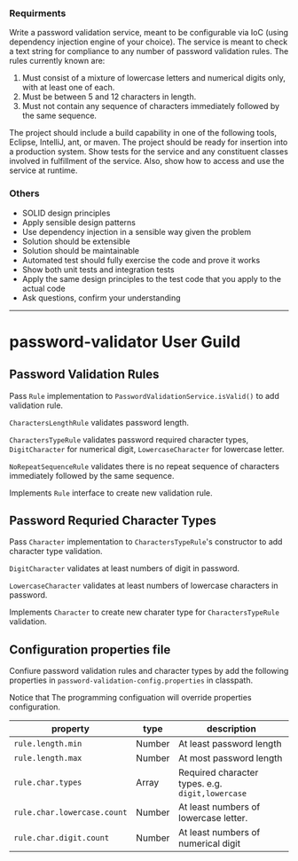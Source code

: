 ### Requirments

Write a password validation service, meant to be configurable via IoC (using dependency
injection engine of your choice). The service is meant to check a text string for compliance
to any number of password validation rules. The rules currently known are:
 
1. Must consist of a mixture of lowercase letters and numerical digits only, with at least one
of each.
2. Must be between 5 and 12 characters in length.
3. Must not contain any sequence of characters immediately followed by the same sequence.
 

The project should include a build capability in one of the following
tools, Eclipse, IntelliJ, ant, or maven. The project should be ready for insertion into a
production system. Show tests for the service and any constituent classes involved in
fulfillment of the service. Also, show how to access and use the service at runtime.

### Others

* SOLID design principles
* Apply sensible design patterns
* Use dependency injection in a sensible way given the problem
* Solution should be extensible
* Solution should be maintainable
* Automated test should fully exercise the code and prove it works
* Show both unit tests and integration tests
* Apply the same design principles to the test code that you apply to the actual code
* Ask questions, confirm your understanding

------

# password-validator User Guild

## Password Validation Rules

Pass `Rule` implementation to `PasswordValidationService.isValid()` to add validation rule.

`CharactersLengthRule` validates password length.

`CharactersTypeRule` validates password required character types, `DigitCharacter` for numerical digit, `LowercaseCharacter` for lowercase letter.

`NoRepeatSequenceRule` validates there is no repeat sequence of characters immediately followed by the same sequence.

Implements `Rule` interface to create new validation rule.

## Password Requried Character Types

Pass `Character` implementation to `CharactersTypeRule`'s constructor to add character type validation.

`DigitCharacter` validates at least numbers of digit in password.

`LowercaseCharacter` validates at least numbers of lowercase characters in password.

Implements `Character` to create new charater type for `CharactersTypeRule` validation.

## Configuration properties file

Confiure password validation rules and character types by add the following properties in `password-validation-config.properties` in classpath. 

Notice that The programming configuation will override properties configuration.

|property|type|description|
|-|-|-|
|`rule.length.min`|Number|At least password length|
|`rule.length.max`|Number|At most password length|
|`rule.char.types`|Array|Required character types. e.g. `digit,lowercase`|
|`rule.char.lowercase.count`|Number|At least numbers of lowercase letter. 
|`rule.char.digit.count`|Number|At least numbers of numerical digit|
